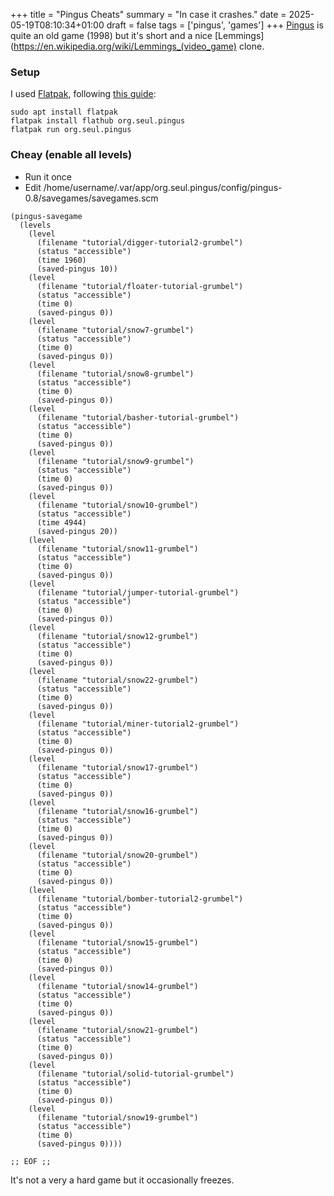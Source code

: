 +++
title = "Pingus Cheats"
summary = "In case it crashes."
date = 2025-05-19T08:10:34+01:00
draft = false
tags = ['pingus', 'games']
+++
[Pingus](https://pingus.seul.org/) is quite an old game (1998) but it's short and a nice [Lemmings](https://en.wikipedia.org/wiki/Lemmings_(video_game) clone.

### Setup

I used [Flatpak](https://flatpak.org/), following [this guide](https://www.clearlinux.org/node/30116.html):
```
sudo apt install flatpak
flatpak install flathub org.seul.pingus
flatpak run org.seul.pingus
```

### Cheay (enable all levels)

- Run it once
- Edit /home/username/.var/app/org.seul.pingus/config/pingus-0.8/savegames/savegames.scm

```
(pingus-savegame
  (levels
    (level
      (filename "tutorial/digger-tutorial2-grumbel")
      (status "accessible")
      (time 1960)
      (saved-pingus 10))
    (level
      (filename "tutorial/floater-tutorial-grumbel")
      (status "accessible")
      (time 0)
      (saved-pingus 0))
    (level
      (filename "tutorial/snow7-grumbel")
      (status "accessible")
      (time 0)
      (saved-pingus 0))
    (level
      (filename "tutorial/snow8-grumbel")
      (status "accessible")
      (time 0)
      (saved-pingus 0))
    (level
      (filename "tutorial/basher-tutorial-grumbel")
      (status "accessible")
      (time 0)
      (saved-pingus 0))
    (level
      (filename "tutorial/snow9-grumbel")
      (status "accessible")
      (time 0)
      (saved-pingus 0))
    (level
      (filename "tutorial/snow10-grumbel")
      (status "accessible")
      (time 4944)
      (saved-pingus 20))
    (level
      (filename "tutorial/snow11-grumbel")
      (status "accessible")
      (time 0)
      (saved-pingus 0))
    (level
      (filename "tutorial/jumper-tutorial-grumbel")
      (status "accessible")
      (time 0)
      (saved-pingus 0))
    (level
      (filename "tutorial/snow12-grumbel")
      (status "accessible")
      (time 0)
      (saved-pingus 0))
    (level
      (filename "tutorial/snow22-grumbel")
      (status "accessible")
      (time 0)
      (saved-pingus 0))
    (level
      (filename "tutorial/miner-tutorial2-grumbel")
      (status "accessible")
      (time 0)
      (saved-pingus 0))
    (level
      (filename "tutorial/snow17-grumbel")
      (status "accessible")
      (time 0)
      (saved-pingus 0))
    (level
      (filename "tutorial/snow16-grumbel")
      (status "accessible")
      (time 0)
      (saved-pingus 0))
    (level
      (filename "tutorial/snow20-grumbel")
      (status "accessible")
      (time 0)
      (saved-pingus 0))
    (level
      (filename "tutorial/bomber-tutorial2-grumbel")
      (status "accessible")
      (time 0)
      (saved-pingus 0))
    (level
      (filename "tutorial/snow15-grumbel")
      (status "accessible")
      (time 0)
      (saved-pingus 0))
    (level
      (filename "tutorial/snow14-grumbel")
      (status "accessible")
      (time 0)
      (saved-pingus 0))
    (level
      (filename "tutorial/snow21-grumbel")
      (status "accessible")
      (time 0)
      (saved-pingus 0))
    (level
      (filename "tutorial/solid-tutorial-grumbel")
      (status "accessible")
      (time 0)
      (saved-pingus 0))
    (level
      (filename "tutorial/snow19-grumbel")
      (status "accessible")
      (time 0)
      (saved-pingus 0))))

;; EOF ;;
```

It's not a very a hard game but it occasionally freezes.
